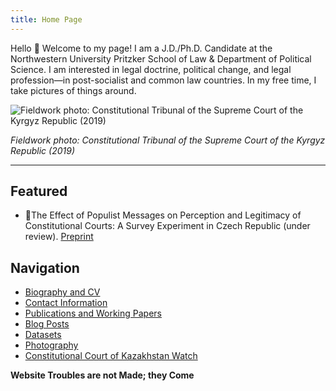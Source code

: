 ```yaml
---
title: Home Page
---
```


Hello 👋 Welcome to my page! I am a J.D./Ph.D. Candidate at the Northwestern University Pritzker School of Law & Department of Political Science. I am interested in legal doctrine, political change, and legal profession—in post-socialist and common law countries. In my free time, I take pictures of things around. 

![Fieldwork photo: Constitutional Tribunal of the Supreme Court of the Kyrgyz Republic (2019)](https://i.imgur.com/GcnmnQF.jpg)

*Fieldwork photo: Constitutional Tribunal of the Supreme Court of the Kyrgyz Republic (2019)*

---
## Featured

* 📄The Effect of Populist Messages on Perception and Legitimacy of Constitutional Courts: A Survey Experiment in Czech Republic (under review). [Preprint](https://osf.io/3u7ak)
## Navigation

* [Biography and CV](pages/Biography%20and%20CV.md)
* [Contact Information](pages/Contact%20Information.md)
* [Publications and Working Papers](pages/Publications%20and%20Working%20Papers.md)
* [Blog Posts](pages/Blog%20Posts.md)
* [Datasets](pages/Datasets.md)
* [Photography](pages/Photography.md)
* [Constitutional Court of Kazakhstan Watch](pages/Constitutional%20Court%20of%20Kazakhstan%20Watch.md)

 **Website Troubles are not Made; they Come**
